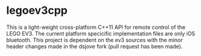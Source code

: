 legoev3cpp
==========

This is a light-weight cross-platform C++11 API for remote control of the LEGO EV3. The current platform specicific  implementation files are only iOS bluetooth. This project is dependent on the ev3 sources with the minor header changes made in the dsjove fork (pull request has been made).
